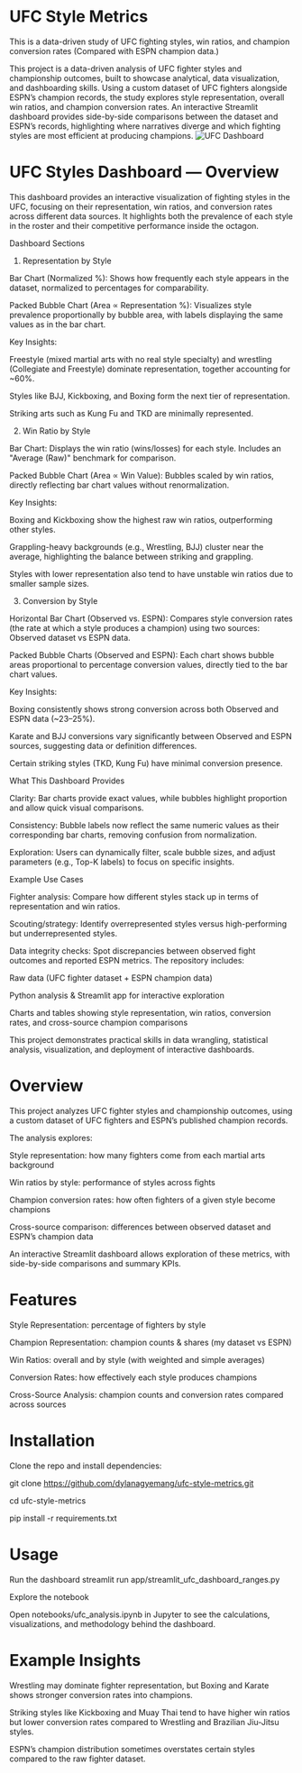 # UFC Style Metrics
This is a data-driven study of UFC fighting styles, win ratios, and champion conversion rates (Compared with ESPN champion data.)

This project is a data-driven analysis of UFC fighter styles and championship outcomes, built to showcase analytical, data visualization, and dashboarding skills. Using a custom dataset of UFC fighters alongside ESPN’s champion records, the study explores style representation, overall win ratios, and champion conversion rates. An interactive Streamlit dashboard provides side-by-side comparisons between the dataset and ESPN’s records, highlighting where narratives diverge and which fighting styles are most efficient at producing champions.
![UFC Dashboard](https://github.com/user-attachments/assets/4226246c-2583-4b64-a0ad-ccde60b3789a)

# UFC Styles Dashboard — Overview

This dashboard provides an interactive visualization of fighting styles in the UFC, focusing on their representation, win ratios, and conversion rates across different data sources. It highlights both the prevalence of each style in the roster and their competitive performance inside the octagon.

Dashboard Sections
1. Representation by Style

Bar Chart (Normalized %): Shows how frequently each style appears in the dataset, normalized to percentages for comparability.

Packed Bubble Chart (Area ∝ Representation %): Visualizes style prevalence proportionally by bubble area, with labels displaying the same values as in the bar chart.

Key Insights:

Freestyle (mixed martial arts with no real style specialty) and wrestling (Collegiate and Freestyle) dominate representation, together accounting for ~60%.

Styles like BJJ, Kickboxing, and Boxing form the next tier of representation.

Striking arts such as Kung Fu and TKD are minimally represented.

2. Win Ratio by Style

Bar Chart: Displays the win ratio (wins/losses) for each style. Includes an "Average (Raw)" benchmark for comparison.

Packed Bubble Chart (Area ∝ Win Value): Bubbles scaled by win ratios, directly reflecting bar chart values without renormalization.

Key Insights:

Boxing and Kickboxing show the highest raw win ratios, outperforming other styles.

Grappling-heavy backgrounds (e.g., Wrestling, BJJ) cluster near the average, highlighting the balance between striking and grappling.

Styles with lower representation also tend to have unstable win ratios due to smaller sample sizes.

3. Conversion by Style

Horizontal Bar Chart (Observed vs. ESPN): Compares style conversion rates (the rate at which a style produces a champion) using two sources: Observed dataset vs ESPN data.

Packed Bubble Charts (Observed and ESPN): Each chart shows bubble areas proportional to percentage conversion values, directly tied to the bar chart values.

Key Insights:

Boxing consistently shows strong conversion across both Observed and ESPN data (~23–25%).

Karate and BJJ conversions vary significantly between Observed and ESPN sources, suggesting data or definition differences.

Certain striking styles (TKD, Kung Fu) have minimal conversion presence.

What This Dashboard Provides

Clarity: Bar charts provide exact values, while bubbles highlight proportion and allow quick visual comparisons.

Consistency: Bubble labels now reflect the same numeric values as their corresponding bar charts, removing confusion from normalization.

Exploration: Users can dynamically filter, scale bubble sizes, and adjust parameters (e.g., Top-K labels) to focus on specific insights.

Example Use Cases

Fighter analysis: Compare how different styles stack up in terms of representation and win ratios.

Scouting/strategy: Identify overrepresented styles versus high-performing but underrepresented styles.

Data integrity checks: Spot discrepancies between observed fight outcomes and reported ESPN metrics.
The repository includes:

Raw data (UFC fighter dataset + ESPN champion data)

Python analysis & Streamlit app for interactive exploration

Charts and tables showing style representation, win ratios, conversion rates, and cross-source champion comparisons

This project demonstrates practical skills in data wrangling, statistical analysis, visualization, and deployment of interactive dashboards.

# Overview

This project analyzes UFC fighter styles and championship outcomes, using a custom dataset of UFC fighters and ESPN’s published champion records.

The analysis explores:

Style representation: how many fighters come from each martial arts background

Win ratios by style: performance of styles across fights

Champion conversion rates: how often fighters of a given style become champions

Cross-source comparison: differences between observed dataset and ESPN’s champion data

An interactive Streamlit dashboard allows exploration of these metrics, with side-by-side comparisons and summary KPIs.

# Features

Style Representation: percentage of fighters by style

Champion Representation: champion counts & shares (my dataset vs ESPN)

Win Ratios: overall and by style (with weighted and simple averages)

Conversion Rates: how effectively each style produces champions

Cross-Source Analysis: champion counts and conversion rates compared across sources

# Installation

Clone the repo and install dependencies:

git clone https://github.com/dylanagyemang/ufc-style-metrics.git

cd ufc-style-metrics

pip install -r requirements.txt

# Usage
Run the dashboard
streamlit run app/streamlit_ufc_dashboard_ranges.py

Explore the notebook

Open notebooks/ufc_analysis.ipynb in Jupyter to see the calculations, visualizations, and methodology behind the dashboard.

# Example Insights

Wrestling may dominate fighter representation, but Boxing and Karate shows stronger conversion rates into champions.

Striking styles like Kickboxing and Muay Thai tend to have higher win ratios but lower conversion rates compared to Wrestling and Brazilian Jiu-Jitsu styles.

ESPN’s champion distribution sometimes overstates certain styles compared to the raw fighter dataset.
